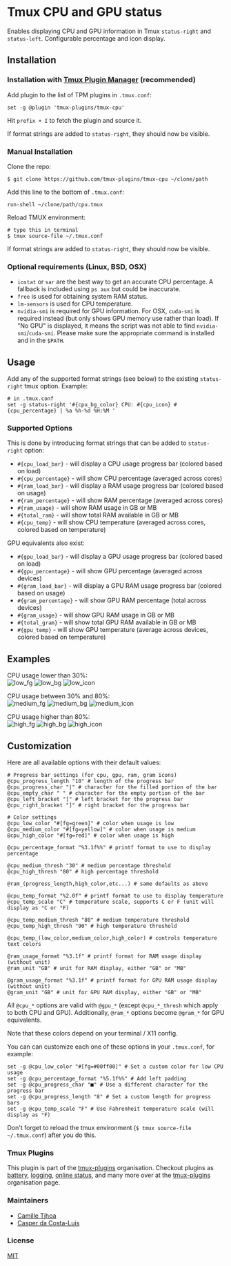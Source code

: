 # Tmux CPU and GPU status

Enables displaying CPU and GPU information in Tmux `status-right` and `status-left`.
Configurable percentage and icon display.

## Installation
### Installation with [Tmux Plugin Manager](https://github.com/tmux-plugins/tpm) (recommended)

Add plugin to the list of TPM plugins in `.tmux.conf`:

```shell
set -g @plugin 'tmux-plugins/tmux-cpu'
```

Hit `prefix + I` to fetch the plugin and source it.

If format strings are added to `status-right`, they should now be visible.

### Manual Installation

Clone the repo:

```shell
$ git clone https://github.com/tmux-plugins/tmux-cpu ~/clone/path
```

Add this line to the bottom of `.tmux.conf`:

```shell
run-shell ~/clone/path/cpu.tmux
```

Reload TMUX environment:

```shell
# type this in terminal
$ tmux source-file ~/.tmux.conf
```

If format strings are added to `status-right`, they should now be visible.

### Optional requirements (Linux, BSD, OSX)

- `iostat` or `sar` are the best way to get an accurate CPU percentage.
A fallback is included using `ps aux` but could be inaccurate.
- `free` is used for obtaining system RAM status.
- `lm-sensors` is used for CPU temperature.
- `nvidia-smi` is required for GPU information.
For OSX, `cuda-smi` is required instead (but only shows GPU memory use rather than load).
If "No GPU" is displayed, it means the script was not able to find `nvidia-smi`/`cuda-smi`.
Please make sure the appropriate command is installed and in the `$PATH`.

## Usage

Add any of the supported format strings (see below) to the existing `status-right` tmux option.
Example:

```shell
# in .tmux.conf
set -g status-right '#{cpu_bg_color} CPU: #{cpu_icon} #{cpu_percentage} | %a %h-%d %H:%M '
```

### Supported Options

This is done by introducing format strings that can be added to
`status-right` option:

- `#{cpu_load_bar}` - will display a CPU usage progress bar (colored based on load)
- `#{cpu_percentage}` - will show CPU percentage (averaged across cores)
- `#{ram_load_bar}` - will display a RAM usage progress bar (colored based on usage)
- `#{ram_percentage}` - will show RAM percentage (averaged across cores)
- `#{ram_usage}` - will show RAM usage in GB or MB
- `#{total_ram}` - will show total RAM available in GB or MB
- `#{cpu_temp}` - will show CPU temperature (averaged across cores, colored based on temperature)

GPU equivalents also exist:

- `#{gpu_load_bar}` - will display a GPU usage progress bar (colored based on load)
- `#{gpu_percentage}` - will show GPU percentage (averaged across devices)
- `#{gram_load_bar}` - will display a GPU RAM usage progress bar (colored based on usage)
- `#{gram_percentage}` - will show GPU RAM percentage (total across devices)
- `#{gram_usage}` - will show GPU RAM usage in GB or MB
- `#{total_gram}` - will show total GPU RAM available in GB or MB
- `#{gpu_temp}` - will show GPU temperature (average across devices, colored based on temperature)

## Examples

CPU usage lower than 30%:<br/>
![low_fg](/screenshots/low_fg.png)
![low_bg](/screenshots/low_bg.png)
![low_icon](/screenshots/low_icon.png)

CPU usage between 30% and 80%:<br/>
![medium_fg](/screenshots/medium_fg.png)
![medium_bg](/screenshots/medium_bg.png)
![medium_icon](/screenshots/medium_icon.png)

CPU usage higher than 80%:<br/>
![high_fg](/screenshots/high_fg.png)
![high_bg](/screenshots/high_bg.png)
![high_icon](/screenshots/high_icon.png)

## Customization

Here are all available options with their default values:

```shell
# Progress bar settings (for cpu, gpu, ram, gram icons)
@cpu_progress_length "10" # length of the progress bar
@cpu_progress_char "|" # character for the filled portion of the bar
@cpu_empty_char " " # character for the empty portion of the bar
@cpu_left_bracket "[" # left bracket for the progress bar
@cpu_right_bracket "]" # right bracket for the progress bar

# Color settings
@cpu_low_color "#[fg=green]" # color when usage is low
@cpu_medium_color "#[fg=yellow]" # color when usage is medium
@cpu_high_color "#[fg=red]" # color when usage is high

@cpu_percentage_format "%3.1f%%" # printf format to use to display percentage

@cpu_medium_thresh "30" # medium percentage threshold
@cpu_high_thresh "80" # high percentage threshold

@ram_(progress_length,high_color,etc...) # same defaults as above

@cpu_temp_format "%2.0f" # printf format to use to display temperature
@cpu_temp_scale "C" # temperature scale, supports C or F (unit will display as °C or °F)

@cpu_temp_medium_thresh "80" # medium temperature threshold
@cpu_temp_high_thresh "90" # high temperature threshold

@cpu_temp_(low_color,medium_color,high_color) # controls temperature text colors

@ram_usage_format "%3.1f" # printf format for RAM usage display (without unit)
@ram_unit "GB" # unit for RAM display, either "GB" or "MB"

@gram_usage_format "%3.1f" # printf format for GPU RAM usage display (without unit)
@gram_unit "GB" # unit for GPU RAM display, either "GB" or "MB"
```

All `@cpu_*` options are valid with `@gpu_*` (except `@cpu_*_thresh` which apply to both CPU and GPU). Additionally, `@ram_*` options become `@gram_*` for GPU equivalents.

Note that these colors depend on your terminal / X11 config.

You can can customize each one of these options in your `.tmux.conf`, for example:

```shell
set -g @cpu_low_color "#[fg=#00ff00]" # Set a custom color for low CPU usage
set -g @cpu_percentage_format "%5.1f%%" # Add left padding
set -g @cpu_progress_char "■" # Use a different character for the progress bar
set -g @cpu_progress_length "8" # Set a custom length for progress bars
set -g @cpu_temp_scale "F" # Use Fahrenheit temperature scale (will display as °F)
```

Don't forget to reload the tmux environment (`$ tmux source-file ~/.tmux.conf`) after you do this.

### Tmux Plugins

This plugin is part of the [tmux-plugins](https://github.com/tmux-plugins) organisation. Checkout plugins as [battery](https://github.com/tmux-plugins/tmux-battery), [logging](https://github.com/tmux-plugins/tmux-logging), [online status](https://github.com/tmux-plugins/tmux-online-status), and many more over at the [tmux-plugins](https://github.com/tmux-plugins) organisation page.

### Maintainers

- [Camille Tjhoa](https://github.com/ctjhoa)
- [Casper da Costa-Luis](https://github.com/casperdcl)

### License

[MIT](LICENSE.md)